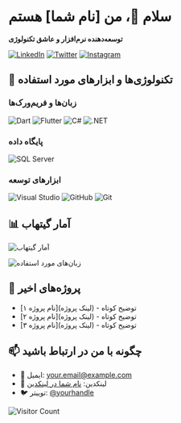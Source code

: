# سلام 👋، من [نام شما] هستم

**توسعه‌دهنده نرم‌افزار و عاشق تکنولوژی**  

[![LinkedIn](https://img.shields.io/badge/LinkedIn-0077B5?style=for-the-badge&logo=linkedin&logoColor=white)](https://www.linkedin.com/in/your-profile/)
[![Twitter](https://img.shields.io/badge/Twitter-1DA1F2?style=for-the-badge&logo=twitter&logoColor=white)](https://twitter.com/your-handle)
[![Instagram](https://img.shields.io/badge/Instagram-E4405F?style=for-the-badge&logo=instagram&logoColor=white)](https://instagram.com/your-profile)

## 🔧 تکنولوژی‌ها و ابزارهای مورد استفاده

### زبان‌ها و فریم‌ورک‌ها
![Dart](https://img.shields.io/badge/Dart-0175C2?style=for-the-badge&logo=dart&logoColor=white)
![Flutter](https://img.shields.io/badge/Flutter-02569B?style=for-the-badge&logo=flutter&logoColor=white)
![C#](https://img.shields.io/badge/C%23-239120?style=for-the-badge&logo=c-sharp&logoColor=white)
![.NET](https://img.shields.io/badge/.NET-512BD4?style=for-the-badge&logo=dotnet&logoColor=white)

### پایگاه داده
![SQL Server](https://img.shields.io/badge/Microsoft_SQL_Server-CC2927?style=for-the-badge&logo=microsoft-sql-server&logoColor=white)

### ابزارهای توسعه
![Visual Studio](https://img.shields.io/badge/Visual_Studio-5C2D91?style=for-the-badge&logo=visual-studio&logoColor=white)
![GitHub](https://img.shields.io/badge/GitHub-100000?style=for-the-badge&logo=github&logoColor=white)
![Git](https://img.shields.io/badge/Git-F05032?style=for-the-badge&logo=git&logoColor=white)

## 📊 آمار گیتهاب

![آمار گیتهاب](https://github-readme-stats.vercel.app/api?username=yourusername&show_icons=true&theme=dracula&hide_border=true)

![زبان‌های مورد استفاده](https://github-readme-stats.vercel.app/api/top-langs/?username=yourusername&layout=compact&theme=dracula&hide_border=true)

## 🚀 پروژه‌های اخیر

- [نام پروژه ۱](لینک پروژه) - توضیح کوتاه
- [نام پروژه ۲](لینک پروژه) - توضیح کوتاه
- [نام پروژه ۳](لینک پروژه) - توضیح کوتاه

## 📫 چگونه با من در ارتباط باشید

- 📧 ایمیل: your.email@example.com
- 💼 لینکدین: [نام شما در لینکدین](https://linkedin.com/in/your-profile)
- 🐦 توییتر: [@yourhandle](https://twitter.com/your-handle)

![Visitor Count](https://profile-counter.glitch.me/yourusername/count.svg)
